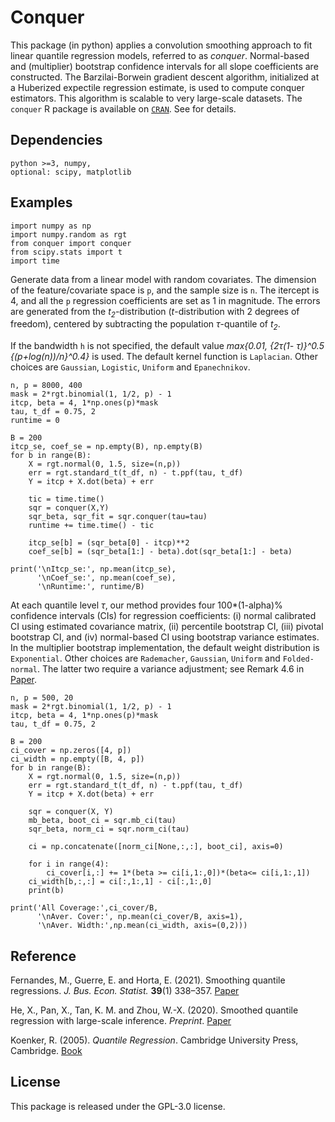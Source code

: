 # Conquer
This package (in python) applies a convolution smoothing approach to fit linear quantile regression models, referred to as *conquer*. Normal-based and (multiplier) bootstrap confidence intervals for all slope coefficients are constructed. The Barzilai-Borwein gradient descent algorithm, initialized at a Huberized expectile regression estimate, is used to compute conquer estimators. This algorithm is scalable to very large-scale datasets. The ``conquer`` R package is available on [``CRAN``](https://cran.r-project.org/web/packages/conquer/index.html). See for details.

## Dependencies

```
python >=3, numpy, 
optional: scipy, matplotlib
```

## Examples

```
import numpy as np
import numpy.random as rgt
from conquer import conquer
from scipy.stats import t
import time
```
Generate data from a linear model with random covariates. The dimension of the feature/covariate space is `p`, and the sample size is `n`. The itercept is 4, and all the `p` regression coefficients are set as 1 in magnitude. The errors are generated from the *t<sub>2</sub>*-distribution (*t*-distribution with 2 degrees of freedom), centered by subtracting the population *&tau;*-quantile of *t<sub>2</sub>*. 

If the bandwidth `h` is not specified, the default value *max\{0.01, \{2&tau;(1- &tau;)\}^0.5 \{(p+log(n))/n\}^0.4\}* is used. The default kernel function is ``Laplacian``. Other choices are ``Gaussian``, ``Logistic``, ``Uniform`` and ``Epanechnikov``.

```
n, p = 8000, 400
mask = 2*rgt.binomial(1, 1/2, p) - 1
itcp, beta = 4, 1*np.ones(p)*mask
tau, t_df = 0.75, 2
runtime = 0

B = 200
itcp_se, coef_se = np.empty(B), np.empty(B)
for b in range(B):
    X = rgt.normal(0, 1.5, size=(n,p))
    err = rgt.standard_t(t_df, n) - t.ppf(tau, t_df)
    Y = itcp + X.dot(beta) + err

    tic = time.time()
    sqr = conquer(X,Y)
    sqr_beta, sqr_fit = sqr.conquer(tau=tau)
    runtime += time.time() - tic

    itcp_se[b] = (sqr_beta[0] - itcp)**2
    coef_se[b] = (sqr_beta[1:] - beta).dot(sqr_beta[1:] - beta)

print('\nItcp_se:', np.mean(itcp_se),
      '\nCoef_se:', np.mean(coef_se),
      '\nRuntime:', runtime/B)
```

At each quantile level *&tau;*, our method provides four 100*(1-alpha)% confidence intervals (CIs) for regression coefficients: (i) normal calibrated CI using estimated covariance matrix, (ii) percentile bootstrap CI, (iii) pivotal bootstrap CI, and (iv) normal-based CI using bootstrap variance estimates. In the multiplier bootstrap implementation, the default weight distribution is ``Exponential``. Other choices are ``Rademacher``, ``Gaussian``, ``Uniform`` and ``Folded-normal``. The latter two require a variance adjustment; see Remark 4.6 in [Paper](https://arxiv.org/pdf/2012.05187.pdf).

```
n, p = 500, 20
mask = 2*rgt.binomial(1, 1/2, p) - 1
itcp, beta = 4, 1*np.ones(p)*mask
tau, t_df = 0.75, 2

B = 200
ci_cover = np.zeros([4, p])
ci_width = np.empty([B, 4, p])
for b in range(B):
    X = rgt.normal(0, 1.5, size=(n,p))
    err = rgt.standard_t(t_df, n) - t.ppf(tau, t_df)
    Y = itcp + X.dot(beta) + err

    sqr = conquer(X, Y)
    mb_beta, boot_ci = sqr.mb_ci(tau)
    sqr_beta, norm_ci = sqr.norm_ci(tau)

    ci = np.concatenate([norm_ci[None,:,:], boot_ci], axis=0)
    
    for i in range(4):
        ci_cover[i,:] += 1*(beta >= ci[i,1:,0])*(beta<= ci[i,1:,1])
    ci_width[b,:,:] = ci[:,1:,1] - ci[:,1:,0]
    print(b)

print('All Coverage:',ci_cover/B,
      '\nAver. Cover:', np.mean(ci_cover/B, axis=1),
      '\nAver. Width:',np.mean(ci_width, axis=(0,2)))
```


## Reference

Fernandes, M., Guerre, E. and Horta, E. (2021). Smoothing quantile regressions. *J. Bus. Econ. Statist.* **39**(1) 338–357. [Paper](https://www.tandfonline.com/doi/abs/10.1080/07350015.2019.1660177?journalCode=ubes20)

He, X., Pan, X., Tan, K. M. and Zhou, W.-X. (2020). Smoothed quantile regression with large-scale inference. *Preprint*. [Paper](https://arxiv.org/pdf/2012.05187.pdf)

Koenker, R. (2005). *Quantile Regression*. Cambridge University Press, Cambridge. [Book](https://www.cambridge.org/core/books/quantile-regression/C18AE7BCF3EC43C16937390D44A328B1)

## License 

This package is released under the GPL-3.0 license.
